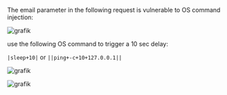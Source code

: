 The email parameter in the following request is vulnerable to OS command injection:  

![grafik](https://user-images.githubusercontent.com/62068604/234102918-8f608371-9593-4533-8864-b048ea20776d.png)  

use the following OS command to trigger a 10 sec delay:  

`|sleep+10|` or `||ping+-c+10+127.0.0.1||`  

![grafik](https://user-images.githubusercontent.com/62068604/234103840-407dbc8e-fee6-4068-a822-791e4df8270c.png)  

![grafik](https://user-images.githubusercontent.com/62068604/234103668-ae2d496d-5ced-4c48-b5ed-1d3e7caa086b.png)
